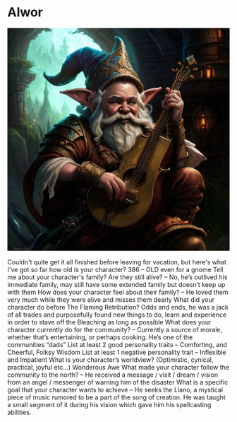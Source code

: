 # Alwor

![Alwor Pic](../../assets/alwor_thistlegift.Avatar.webp)

Couldn't quite get it all finished before leaving for vacation, but here's what I've got so far
how old is your character? 386 – OLD even for a gnome
Tell me about your character's family?
Are they still alive? – No, he’s outlived his immediate family, may still have some extended family but doesn’t keep up with them
How does your character feel about their family? – He loved them very much while they were alive and misses them dearly
What did your character do before The Flaming Retribution? Odds and ends, he was a jack of all trades and purposefully found new things to do, learn and experience in order to stave off the Bleaching as long as possible
What does your character currently do for the community? – Currently a source of morale, whether that’s entertaining, or perhaps cooking. He’s one of the communities “dads”
List at least 2 good personality traits – Comforting, and Cheerful, Folksy Wisdom
List at least 1 negative personality trait – Inflexible and Impatient
What is your character’s worldview? (Optimistic, cynical, practical, joyful etc…) Wonderous Awe
What made your character follow the community to the north? – He received a message / visit / dream / vision from an angel / messenger of <Music God> warning him of the disaster
What is a specific goal that your character wants to achieve – He seeks the Llano, a mystical piece of music rumored to be a part of the song of creation. He was taught a small segment of it during his vision which gave him his spellcasting abilities.